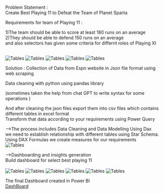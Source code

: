 Problem Statement :<br>
Create Best Playing 11 to Defeat the Team of Planet Sparta

Requirements for team of Playing 11 :

1)The team should be able to score at least 180 runs on an average<br>
2)They should be able to defend 150 runs on an average<br>
and also selectors has given some criteria for differnt roles of Playing XI

<br>
<img src="Assetss/Screenshot_openers.png" alt="Tables" title="Tables">
<img src="Assetss/Screenshot_middle_order.png" alt="Tables" title="Tables">
<img src="Assetss/Screenshot_finishers.png" alt="Tables" title="Tables">
<img src="Assetss/Screenshot_all_rounders.png" alt="Tables" title="Tables">
<img src="Assetss/Screenshot_fast_bowlers.png" alt="Tables" title="Tables">

Solution :
Collection of Data from Espn website in Json file format using web scraping

Data cleaning with python using pandas library

(sometimes taken the help from chat GPT to write syntax for some operations )

And after cleaning the json files export them into csv files which contains different tables in excel format<br>
Transform that data according to your requirements using Power Query

-->The process includes Data Cleaning and Data Modelling Using Dax<br>
we need to establish relationship with different tables using Star Schema.<br>
Using DAX Formulas we create measures for our requirements<br>
<img src="Assetss/Screenshot_key_measures.png" alt="Tables" title="Tables">

-->Dashboarding and insights generation<br>
Build dashboard for select best playing 11<br>
<br>
<img src="Assetss/Screenshot_Openers.png" alt="Tables" title="Tables">
<img src="Assetss/Screenshot_Middle_order.png" alt="Tables" title="Tables">
<img src="Assetss/Screenshot_Finishers.png" alt="Tables" title="Tables">
<img src="Assetss/Screenshot_All_rounders.png" alt="Tables" title="Tables">
<img src="Assetss/Screenshot_Fast_bowlers.png" alt="Tables" title="Tables">
<img src="Assetss/Screenshot_Final_11.png" alt="Tables" title="Tables">

The final Dashboard created in Power BI<br>
[DashBoard](t20_team_PBI.pbix)


